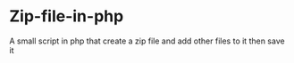 # Zip-file-in-php
A small script in php that create a zip file and add other files to it then save it 
